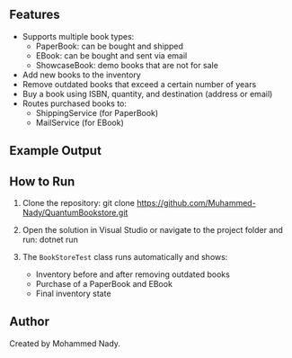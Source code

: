 ## Features

- Supports multiple book types:
  - PaperBook: can be bought and shipped
  - EBook: can be bought and sent via email
  - ShowcaseBook: demo books that are not for sale
- Add new books to the inventory
- Remove outdated books that exceed a certain number of years
- Buy a book using ISBN, quantity, and destination (address or email)
- Routes purchased books to:
  - ShippingService (for PaperBook)
  - MailService (for EBook)

## Example Output


## How to Run

1. Clone the repository:
   git clone https://github.com/Muhammed-Nady/QuantumBookstore.git

2. Open the solution in Visual Studio or navigate to the project folder and run:
   dotnet run

3. The `BookStoreTest` class runs automatically and shows:
   - Inventory before and after removing outdated books
   - Purchase of a PaperBook and EBook
   - Final inventory state

## Author

Created by Mohammed Nady.
